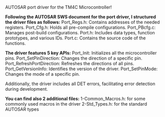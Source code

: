 AUTOSAR port driver for the TM4C Microcontroller!

**Following the AUTOSAR SWS document for the port driver, I structured the driver files as follows:**
    Port_Regs.h: Contains addresses of the needed registers.
    Port_Cfg.h: Holds all pre-compile configurations.
    Port_PBcfg.c: Manages post-build configurations.
    Port.h: Includes data types, function prototypes, and various IDs.
    Port.c: Contains the source code of the functions.

**The driver features 5 key APIs:**
    Port_Init: Initializes all the microcontroller pins.
    Port_SetPinDirection: Changes the direction of a specific pin.
    Port_RefreshPortDirection: Refreshes the directions of all pins.
    Port_GetVersionInfo: Identifies the version of the driver.
    Port_SetPinMode: Changes the mode of a specific pin.

Additionally, the driver includes all DET errors, facilitating error detection during development.

**You can find also 2 additional files:**
    1-Common_Macros.h: for some commonly used macros in the driver
    2-Std_Types.h: for the standard AUTOSAR types
